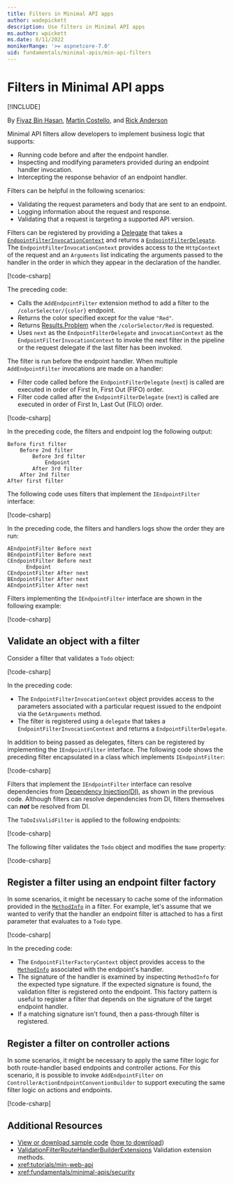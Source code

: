 ```yaml
---
title: Filters in Minimal API apps
author: wadepickett
description: Use filters in Minimal API apps
ms.author: wpickett
ms.date: 8/11/2022
monikerRange: '>= aspnetcore-7.0'
uid: fundamentals/minimal-apis/min-api-filters
---
```


# Filters in Minimal API apps

[!INCLUDE[](~/includes/not-latest-version.md)]

By [Fiyaz Bin Hasan](https://github.com/fiyazbinhasan), [Martin Costello](https://twitter.com/martin_costello), and [Rick Anderson](https://twitter.com/RickAndMSFT)

Minimal API filters allow developers to implement business logic that supports:

* Running code before and after the endpoint handler.
* Inspecting and modifying parameters provided during an endpoint handler invocation.
* Intercepting the response behavior of an endpoint handler.

Filters can be helpful in the following scenarios:

* Validating the request parameters and body that are sent to an endpoint.
* Logging information about the request and response.
* Validating that a request is targeting a supported API version.

Filters can be registered by providing a [Delegate](/dotnet/csharp/programming-guide/delegates/) that takes a [`EndpointFilterInvocationContext`](https://github.com/dotnet/aspnetcore/blob/main/src/Http/Http.Abstractions/src/EndpointFilterInvocationContext.cs) and returns a [`EndpointFilterDelegate`](https://github.com/dotnet/aspnetcore/blob/main/src/Http/Http.Abstractions/src/EndpointFilterDelegate.cs). The `EndpointFilterInvocationContext` provides access to the `HttpContext` of the request and an `Arguments` list indicating the arguments passed to the handler in the order in which they appear in the declaration of the handler.

[!code-csharp[](~/fundamentals/minimal-apis/min-api-filters/7samples/Filters/Program.cs?name=snippet1)]

The preceding code:

* Calls the `AddEndpointFilter` extension method to add a filter to the `/colorSelector/{color}` endpoint.
* Returns the color specified except for the value `"Red"`.
* Returns [Results.Problem](xref:Microsoft.AspNetCore.Http.Results.Problem%2A) when the `/colorSelector/Red` is requested.
* Uses `next` as the `EndpointFilterDelegate` and `invocationContext` as the `EndpointFilterInvocationContext` to invoke the next filter in the pipeline or the request delegate if the last filter has been invoked.

The filter is run before the endpoint handler. When multiple `AddEndpointFilter` invocations are made on a handler:

* Filter code called before the `EndpointFilterDelegate` (`next`) is called are executed in order of First In, First Out (FIFO) order.
* Filter code called after the `EndpointFilterDelegate` (`next`) is called are executed in order of First In, Last Out (FILO) order.

[!code-csharp[](~/fundamentals/minimal-apis/min-api-filters/7samples/Filters/Program.cs?name=snippet_xyz)]

In the preceding code, the filters and endpoint log the following output:

```dotnetcli
Before first filter
    Before 2nd filter
        Before 3rd filter
            Endpoint
        After 3rd filter
    After 2nd filter
After first filter
```

The following code uses filters that implement the `IEndpointFilter` interface:

[!code-csharp[](~/fundamentals/minimal-apis/min-api-filters/7samples/Filters/Program.cs?name=snippet_abc)]

In the preceding code, the filters and handlers logs show the order they are run:

```dotnetcli
AEndpointFilter Before next
BEndpointFilter Before next
CEndpointFilter Before next
      Endpoint
CEndpointFilter After next
BEndpointFilter After next
AEndpointFilter After next
```

Filters implementing the `IEndpointFilter` interface are shown in the following example:

[!code-csharp[](~/fundamentals/minimal-apis/min-api-filters/7samples/Filters/EndpointFilters/AbcEndpointFilters.cs)]

## Validate an object with a filter

Consider a filter that validates a `Todo` object:

[!code-csharp[](~/fundamentals/minimal-apis/min-api-filters/7samples/todo/Program.cs?name=snippet_filter1)]

In the preceding code:

* The `EndpointFilterInvocationContext` object provides access to the parameters associated with a particular request issued to the endpoint via the `GetArguments` method.
* The filter is registered using a `delegate` that takes a `EndpointFilterInvocationContext` and returns a `EndpointFilterDelegate`.

In addition to being passed as delegates, filters can be registered by implementing the `IEndpointFilter` interface. The following code shows the preceding filter encapsulated in a class which implements `IEndpointFilter`:

[!code-csharp[](~/fundamentals/minimal-apis/min-api-filters/7samples/todo/EndpointFilters/ToDoIsValidFilter.cs?name=snippet)]

Filters that implement the `IEndpointFilter` interface can resolve dependencies from [Dependency Injection(DI)](xref:fundamentals/dependency-injection), as shown in the previous code. Although filters can resolve dependencies from DI, filters themselves can ***not*** be resolved from DI.

The `ToDoIsValidFilter` is applied to the following endpoints:

[!code-csharp[](~/fundamentals/minimal-apis/min-api-filters/7samples/todo/Program.cs?name=snippet_2flt&highlight=13,21)]

The following filter validates the `Todo` object and modifies the `Name` property:

[!code-csharp[](~/fundamentals/minimal-apis/min-api-filters/7samples/todo/EndpointFilters/ToDoIsValidFilter.cs?name=snippet2&highlight=7)]

## Register a filter using an endpoint filter factory

In some scenarios, it might be necessary to cache some of the information provided in the [`MethodInfo`](/dotnet/api/system.reflection.methodinfo) in a filter. For example, let's assume that we wanted to verify that the handler an endpoint filter is attached to has a first parameter that evaluates to a `Todo` type.

[!code-csharp[](~/fundamentals/minimal-apis/min-api-filters/7samples/todo/Program.cs?name=snippet_filterfactory1)]

In the preceding code:

* The `EndpointFilterFactoryContext` object provides access to the [`MethodInfo`](/dotnet/api/system.reflection.methodinfo) associated with the endpoint's handler.
* The signature of the handler is examined by inspecting `MethodInfo` for the expected type signature. If the expected signature is found, the validation filter is registered onto the endpoint. This factory pattern is useful to register a filter that depends on the signature of the target endpoint handler.
* If a matching signature isn't found, then a pass-through filter is registered.

## Register a filter on controller actions

In some scenarios, it might be necessary to apply the same filter logic for both route-handler based endpoints and controller actions. For this scenario, it is possible to invoke `AddEndpointFilter` on `ControllerActionEndpointConventionBuilder` to support executing the same filter logic on actions and endpoints.

[!code-csharp[](~/fundamentals/minimal-apis/min-api-filters/7samples/Filters/Program.cs?name=snippet_action_endpoint_filters)]

## Additional Resources

* [View or download sample code](https://github.com/aspnet/Docs/tree/main/aspnetcore/fundamentals/minimal-apis/min-api-filters/7samples) ([how to download](xref:index#how-to-download-a-sample))
* [ValidationFilterRouteHandlerBuilderExtensions](https://github.com/DamianEdwards/MinimalApis.Extensions/blob/main/src/MinimalApis.Extensions/Filters/ValidationFilterRouteHandlerBuilderExtensions.cs) Validation extension methods.
* <xref:tutorials/min-web-api>
* <xref:fundamentals/minimal-apis/security>
